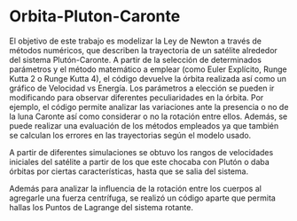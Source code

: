 # Orbita-Pluton-Caronte

El objetivo de este trabajo es modelizar la Ley de Newton a través de métodos numéricos, que describen la trayectoria de un satélite alrededor del sistema Plutón-Caronte.
A partir de la selección de determinados parámetros y el método matemático a emplear (como Euler Explícito, Runge Kutta 2 o Runge Kutta 4), el código devuelve la órbita realizada así como un gráfico de Velocidad vs Energía. 
Los parámetros a elección se pueden ir modificando para observar diferentes peculiaridades en la órbita. Por ejemplo, el código permite analizar las variaciones ante la presencia o no de la luna Caronte así como considerar o no la rotación entre ellos. 
Además, se puede realizar una evaluación de los métodos empleados ya que también se calculan los errores en las trayectorias según el modelo usado. 

A partir de diferentes simulaciones se obtuvo los rangos de velocidades iniciales del satélite a partir de los que este chocaba con Plutón o daba órbitas por ciertas características, hasta que se salia del sistema. 

Además para analizar la influencia de la rotación entre los cuerpos al agregarle una fuerza centrífuga, se realizó un código aparte que permita hallas los Puntos de Lagrange del sistema rotante. 

